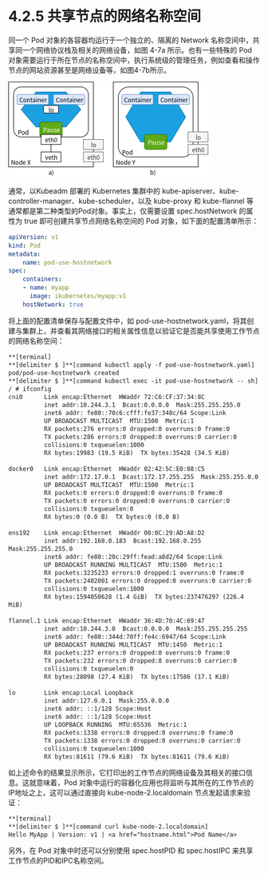 [1]: /images/chapter_4/Pod对象的网络空间名称.png

# 4.2.5 共享节点的网络名称空间

同一个 Pod 对象的各容器均运行于一个独立的、隔离的 Network 名称空间中，共享同一个网络协议栈及相关的网络设备，如图 4-7a 所示。也有一些特殊的 Pod 对象需要运行于所在节点的名称空间中，执行系统级的管理任务，例如查看和操作节点的网站资源甚至是网络设备等，如图4-7b所示。

![Pod 对象的网络名称空间][1]

通常，以Kubeadm 部署的 Kubernetes 集群中的 kube-apiserver、kube-controller-manager、kube-scheduler，以及 kube-proxy 和 kube-flannel 等通常都是第二种类型的Pod对象。事实上，仅需要设置 spec.hostNetwork 的属性为 true 即可创建共享节点网络名称空间的 Pod 对象，如下面的配置清单所示：

```yaml
apiVersion: v1
kind: Pod
metadata: 
    name: pod-use-hostnetwork
spec:
    containers:
    - name: myapp
      image: ikubernetes/myapp:v1
    hostNetwork: true
```

将上面的配置清单保存与配置文件中，如 pod-use-hostnetwork.yaml，将其创建与集群上，并查看其网络接口的相关属性信息以验证它是否能共享使用工作节点的网络名称空间：

```
**[terminal]
**[delimiter $ ]**[command kubectl apply -f pod-use-hostnetwork.yaml]
pod/pod-use-hostnetwork created
**[delimiter $ ]**[command kubectl exec -it pod-use-hostnetwork -- sh]
/ # ifconfig 
cni0      Link encap:Ethernet  HWaddr 72:C6:CF:37:34:8C  
          inet addr:10.244.3.1  Bcast:0.0.0.0  Mask:255.255.255.0
          inet6 addr: fe80::70c6:cfff:fe37:348c/64 Scope:Link
          UP BROADCAST MULTICAST  MTU:1500  Metric:1
          RX packets:276 errors:0 dropped:0 overruns:0 frame:0
          TX packets:286 errors:0 dropped:0 overruns:0 carrier:0
          collisions:0 txqueuelen:1000 
          RX bytes:19983 (19.5 KiB)  TX bytes:35428 (34.5 KiB)

docker0   Link encap:Ethernet  HWaddr 02:42:5C:E0:08:C5  
          inet addr:172.17.0.1  Bcast:172.17.255.255  Mask:255.255.0.0
          UP BROADCAST MULTICAST  MTU:1500  Metric:1
          RX packets:0 errors:0 dropped:0 overruns:0 frame:0
          TX packets:0 errors:0 dropped:0 overruns:0 carrier:0
          collisions:0 txqueuelen:0 
          RX bytes:0 (0.0 B)  TX bytes:0 (0.0 B)

ens192    Link encap:Ethernet  HWaddr 00:0C:29:AD:A8:D2  
          inet addr:192.168.0.183  Bcast:192.168.0.255  Mask:255.255.255.0
          inet6 addr: fe80::20c:29ff:fead:a8d2/64 Scope:Link
          UP BROADCAST RUNNING MULTICAST  MTU:1500  Metric:1
          RX packets:3235233 errors:0 dropped:1 overruns:0 frame:0
          TX packets:2402001 errors:0 dropped:0 overruns:0 carrier:0
          collisions:0 txqueuelen:1000 
          RX bytes:1594050628 (1.4 GiB)  TX bytes:237476297 (226.4 MiB)

flannel.1 Link encap:Ethernet  HWaddr 36:4D:70:4C:69:47  
          inet addr:10.244.3.0  Bcast:0.0.0.0  Mask:255.255.255.255
          inet6 addr: fe80::344d:70ff:fe4c:6947/64 Scope:Link
          UP BROADCAST RUNNING MULTICAST  MTU:1450  Metric:1
          RX packets:237 errors:0 dropped:0 overruns:0 frame:0
          TX packets:232 errors:0 dropped:8 overruns:0 carrier:0
          collisions:0 txqueuelen:0 
          RX bytes:28098 (27.4 KiB)  TX bytes:17586 (17.1 KiB)

lo        Link encap:Local Loopback  
          inet addr:127.0.0.1  Mask:255.0.0.0
          inet6 addr: ::1/128 Scope:Host
          inet6 addr: ::1/128 Scope:Host
          UP LOOPBACK RUNNING  MTU:65536  Metric:1
          RX packets:1338 errors:0 dropped:0 overruns:0 frame:0
          TX packets:1338 errors:0 dropped:0 overruns:0 carrier:0
          collisions:0 txqueuelen:1000 
          RX bytes:81611 (79.6 KiB)  TX bytes:81611 (79.6 KiB)
```

如上述命令的结果显示所示，它打印出的工作节点的网络设备及其相关的接口信息。这就意味着，Pod 对象中运行的容器化应用也将监听与其所在的工作节点的IP地址之上，这可以通过直接向 kube-node-2.localdomain 节点发起请求来验证：

```
**[terminal]
**[delimiter $ ]**[command curl kube-node-2.localdomain]
Hello MyApp | Version: v1 | <a href="hostname.html">Pod Name</a>
```

另外，在 Pod 对象中时还可以分别使用 spec.hostPID 和 spec.hostIPC 来共享工作节点的PID和IPC名称空间。

